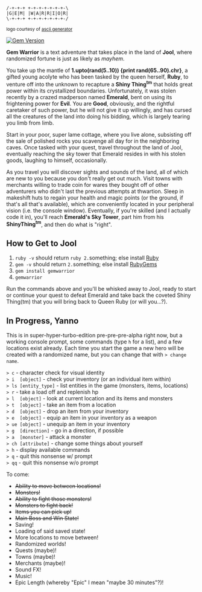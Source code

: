 ```
/-+-+-+ +-+-+-+-+-+-+-\
|G|E|M| |W|A|R|R|I|O|R|
\-+-+-+ +-+-+-+-+-+-+-/
```
<small>logo courtesy of [ascii generator](http://www.network-science.de/ascii/)</small>

[![Gem Version](https://badge.fury.io/rb/gemwarrior.svg)](http://badge.fury.io/rb/gemwarrior)

**Gem Warrior** is a text adventure that takes place in the land of **Jool**, where randomized fortune is just as likely as *mayhem*.

You take up the mantle of **1.upto(rand(5..10)) {print rand(65..90).chr}**, a gifted young acolyte who has been tasked by the queen herself, **Ruby**, to venture off into the unknown to recapture a **Shiny Thing<sup>tm</sup>** that holds great power within its crystallized boundaries. Unfortunately, it was stolen recently by a crazed madperson named **Emerald**, bent on using its frightening power for **Evil**. You are **Good**, obviously, and the rightful caretaker of such power, but he will not give it up willingly, and has cursed all the creatures of the land into doing his bidding, which is largely tearing you limb from limb.

Start in your poor, super lame cottage, where you live alone, subsisting off the sale of polished rocks you scavenge all day for in the neighboring caves. Once tasked with your quest, travel throughout the land of Jool, eventually reaching the sky tower that Emerald resides in with his stolen goods, laughing to himself, occasionally.

As you travel you will discover sights and sounds of the land, all of which are new to you because you don't really get out much. Visit towns with merchants willing to trade coin for wares they bought off of other adventurers who didn't last the previous attempts at thwartion. Sleep in makeshift huts to regain your health and magic points (or the ground, if that's all that's available), which are conveniently located in your peripheral vision (i.e. the console window). Eventually, if you're skilled (and I actually code it in), you'll reach **Emerald's Sky Tower**, part him from his **ShinyThing<sup>tm</sup>**, and then do what is "right".

## How to Get to Jool

1. `ruby -v` should return `ruby 2.`something; else install [Ruby](https://www.ruby-lang.org)
2. `gem -v` should return `2.`something; else install [RubyGems](https://rubygems.org)
2. `gem install gemwarrior`  
3. `gemwarrior`

Run the commands above and you'll be whisked away to Jool, ready to start or continue your quest to defeat Emerald and take back the coveted Shiny Thing(tm) that you will bring back to Queen Ruby (or will you...?).

## In Progress, Yanno

This is in super-hyper-turbo-edition pre-pre-pre-alpha right now, but a working console prompt, some commands (type `h` for a list), and a few locations exist already. Each time you start the game a new hero will be created with a randomized name, but you can change that with `> change name`.

`> c` - character check for visual identity  
`> i  [object]` - check your inventory (or an individual item within)  
`> ls [entity_type]` - list entities in the game (monsters, items, locations)  
`> r` - take a load off and replenish hp  
`> l  [object]` - look at current location and its items and monsters  
`> t  [object]` - take an item from a location  
`> d  [object]` - drop an item from your inventory  
`> e  [object]` - equip an item in your inventory as a weapon  
`> ue [object]` - unequip an item in your inventory  
`> g  [direction]` - go in a direction, if possible  
`> a  [monster]` - attack a monster  
`> ch [attribute]` - change some things about yourself  
`> h` - display available commands  
`> q` - quit this nonsense w/ prompt  
`> qq` - quit this nonsense w/o prompt  

To come:

* ~~Ability to move between locations!~~
* ~~Monsters!~~
* ~~Ability to fight those monsters!~~
* ~~Monsters to fight back!~~
* ~~Items you can pick up!~~
* ~~Main Boss and Win State!~~
* Saving!
* Loading of said saved state!
* More locations to move between!
* Randomized worlds!
* Quests (maybe)!
* Towns (maybe)!
* Merchants (maybe)!
* Sound FX!
* Music!
* Epic Length (whereby "Epic" I mean "maybe 30 minutes"?)!
